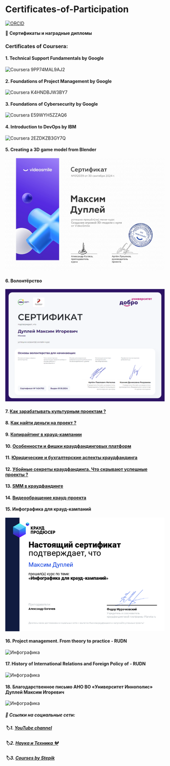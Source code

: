 # Certificates-of-Participation

[![ORCID](https://img.shields.io/badge/ORCID-0009--0007--7605--539X-green?logo=orcid&logoColor=white)](https://orcid.org/0009-0007-7605-539X)

📃 **Сертификаты и наградные дипломы**

### Certificates of Coursera:
#### 1. Technical Support Fundamentals by Google

![Coursera 9PP74MAL9AJ2](https://github.com/QuadDarv1ne/Certificates-of-Participation/assets/51045274/e8cd9892-6c9f-4e8d-9835-3421a1d10392)

#### 2. Foundations of Project Management by Google

![Coursera K4HNDBJW3BY7](https://github.com/QuadDarv1ne/Certificates-of-Participation/assets/51045274/cbbef117-78b8-449d-97c5-61ed892db989)

#### 3. Foundations of Cybersecurity by Google

![Coursera E59WYH5ZZAQ6](https://github.com/QuadDarv1ne/Certificates-of-Participation/assets/51045274/0b837622-2bb8-4f81-8cf6-4bd6b38d38d4)

#### 4. Introduction to DevOps by IBM

![Coursera 2EZDKZB3GY7Q](https://github.com/QuadDarv1ne/Certificates-of-Participation/assets/51045274/efac323f-b572-4702-9d52-cc268b7d58bb)

#### 5. Creating a 3D game model from Blender

![video-smile](video-smile.png)

#### 6. Волонтёрство

![volunteering](volunteering.png)

#### 7. [Как зарабатывать культурным проектам ?](<mastera.academy/Как зарабатывать культурным проектам.pdf>)


#### 8. [Как найти деньги на проект ?](<mastera.academy/Как найти деньги на проект.pdf>)

#### 9. [Копирайтинг в крауд-кампании](<Planeta_ru/Copywriting in a crowdfunding campaign.pdf>)

#### 10. [Особенности и фишки краудфандинговых платформ](<Planeta_ru/Features and tricks of crowdfunding platforms.pdf>)

#### 11. [Юридические и бухгалтерские аспекты краудфандинга](<Planeta_ru/Legal and accounting aspects of crowdfunding.pdf>)

#### 12. [Убойные секреты краудфандинга. Что скрывают успешные проекты ?](<Planeta_ru/Secrets of crowdfunding.pdf>)

#### 13. [SMM в краудфандинге](<Planeta_ru/SMM in crowdfunding.pdf>)

#### 14. [Видеообращение крауд-проекта](<Planeta_ru/Video message of the crowdfunding project.pdf>)

#### 15. Инфографика для крауд-кампаний

![Инфографика](<Planeta_ru/cert-png (1).png>)

#### 16. Project management. From theory to practice - RUDN
![Инфографика](https://github.com/user-attachments/assets/560f202a-08fd-4ffb-80da-353b50e56b89)


#### 17. History of International Relations and Foreign Policy of - RUDN
![Инфографика](https://github.com/user-attachments/assets/7993eb00-b40e-41d6-9552-76c1af2723d7)

#### 18. Благодарственное письмо АНО ВО «Университет Иннополис» Дуплей Максим Игоревич
![Инфографика](https://github.com/user-attachments/assets/721f8199-dbe1-4b61-95a9-ef73902f7002)

##### 📑 Ссылки на социальные сети:

##### 🏷️1. [YouTube channel](https://www.youtube.com/channel/UCqA5pl9NkVDrirMDlNVmU7g "«Хижина программиста»")

##### 🏷️2. [Наука и Техника 𖤍](https://vk.com/science_geeks "Scientific, technological and educational community 𖤍")

##### 🏷️3. [Courses by Stepik](https://stepik.org/users/150943726/teach "Professor: Dupley Maxim Igorevich")
